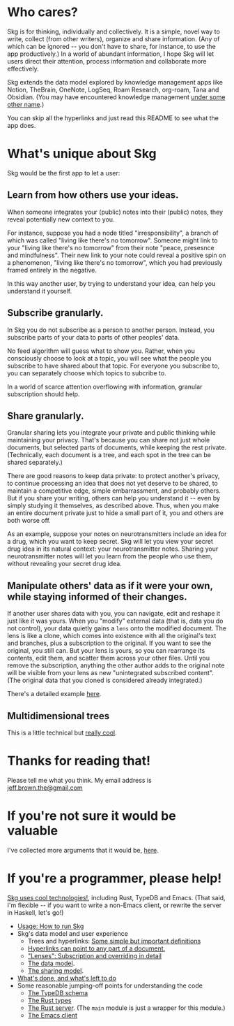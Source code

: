 # Who cares?
Skg is for thinking, individually and collectively. It is a simple, novel way to write, collect (from other writers), organize and share information. (Any of which can be ignored -- you don't have to share, for instance, to use the app productively.) In a world of abundant information, I hope Skg will let users direct their attention, process information and collaborate more effectively.

Skg extends the data model explored by knowledge management apps like Notion, TheBrain, OneNote, LogSeq, Roam Research, org-roam, Tana and Obsidian. (You may have encountered knowledge management [under some other name](docs/synonyms-for-concept-mapping.md).)

You can skip all the hyperlinks and just read this README to see what the app does.
# What's unique about Skg
Skg would be the first app to let a user:
## Learn from how others use your ideas.
When someone integrates your (public) notes into their (public) notes, they reveal potentially new context to you.

For instance, suppose you had a node titled "irresponsibility", a branch of which was called "living like there's no tomorrow". Someone might link to your "living like there's no tomorrow" from their note "peace, presesnce and mindfulness". Their new link to your note could reveal a positive spin on a phenomenon, "living like there's no tomorrow", which you had previously framed entirely in the negative.

In this way another user, by trying to understand your idea, can help you understand it yourself.
## Subscribe granularly.
In Skg you do not subscribe as a person to another person. Instead, you subscribe parts of your data to parts of other peoples' data.

No feed algorithm will guess what to show you. Rather, when you consciously choose to look at a topic, you will see what the people you subscribe to have shared about that topic. For everyone you subscribe to, you can separately choose which topics to subcribe to.

In a world of scarce attention overflowing with information, granular subscription should help.
## Share granularly.
Granular sharing lets you integrate your private and public thinking while maintaining your privacy. That's because you can share not just whole documents, but selected parts of documents, while keeping the rest private. (Technically, each document is a tree, and each spot in the tree can be shared separately.)

There are good reasons to keep data private: to protect another's privacy, to continue processing an idea that does not yet deserve to be shared, to maintain a competitive edge, simple embarrassment, and probably others. But if you share your writing, others can help you understand it -- even by simply studying it themselves, as described above. Thus, when you make an entire document private just to hide a small part of it, you and others are both worse off.

As an example, suppose your notes on neurotransmitters include an idea for a drug, which you want to keep secret. Skg will let you view your secret drug idea in its natural context: your neurotransmitter notes. Sharing your neurotransmitter notes will let you learn from the people who use them, without revealing your secret drug idea.
## Manipulate others' data as if it were your own, while staying informed of their changes.
If another user shares data with you, you can navigate, edit and reshape it just like it was yours. When you "modify" external data (that is, data you do not control), your data quietly gains a `lens` onto the modified document. The lens is like a clone, which comes into existence with all the original's text and branches, plus a subscription to the original. If you want to see the original, you still can. But your lens is yours, so you can rearrange its contents, edit them, and scatter them across your other files. Until you remove the subscription, anything the other author adds to the original note will be visible from your lens as new "unintegrated subscribed content". (The original data that you cloned is considered already integrated.)

There's a detailed example [here](docs/lenses.md).
## Multidimensional trees
This is a little technical but [really cool](docs/multidimensional-trees.md).
# Thanks for reading that!
Please tell me what you think. My email address is jeff.brown.the@gmail.com
# If you're not sure it would be valuable
I've collected more arguments that it would be, [here](MOTIVATIONS.md).
# If you're a programmer, please help!
[Skg uses cool technologies!](docs/cool-tech-in-skg.md), including Rust, TypeDB and Emacs. (That said, I'm flexible -- if you want to write a non-Emacs client, or rewrite the server in Haskell, let's go!)

- [Usage: How to run Skg](docs/usage.md)
- Skg's data model and user experience
  - Trees and hyperlinks: [Some simple but important definitions](docs/vocabulary.md)
  - [Hyperlinks can point to any part of a document.](docs/hyperlinks.md)
  - ["Lenses": Subscription and overriding in detail](docs/lenses.md)
  - [The data model](docs/data-model.md).
  - [The sharing model](docs/sharing-model.md).
- [What's done, and what's left to do](docs/progress.md)
- Some reasonable jumping-off points for understanding the code
  - [The TypeDB schema](schema.tql)
  - [The Rust types](rust/types.rs)
  - [The Rust server](rust/serve.rs). (The `main` module is just a wrapper for this module.)
  - [The Emacs client](elisp/client.el)
